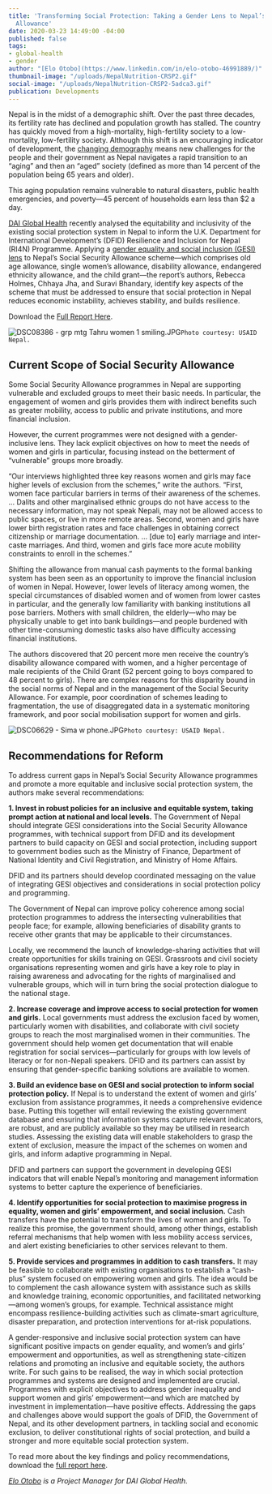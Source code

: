 ```yaml
---
title: 'Transforming Social Protection: Taking a Gender Lens to Nepal’s Social Security
  Allowance'
date: 2020-03-23 14:49:00 -04:00
published: false
tags:
- global-health
- gender
author: "[Elo Otobo](https://www.linkedin.com/in/elo-otobo-46991889/)"
thumbnail-image: "/uploads/NepalNutrition-CRSP2.gif"
social-image: "/uploads/NepalNutrition-CRSP2-5adca3.gif"
publication: Developments
---
```


Nepal is in the midst of a demographic shift. Over the past three decades, its fertility rate has declined and population growth has stalled. The country has quickly moved from a high-mortality, high-fertility society to a low-mortality, low-fertility society. Although this shift is an encouraging indicator of development, the [changing demography](https://www.unicef.org/nepal/media/446/file/DEMOGRAPHIC%20CHANGES%20OF%20NEPAL.pdf) means new challenges for the people and their government as Nepal navigates a rapid transition to an “aging” and then an “aged” society (defined as more than 14 percent of the population being 65 years and older).






This aging population remains vulnerable to natural disasters, public health emergencies, and poverty—45 percent of households earn less than $2 a day. 

[DAI Global Health](https://www.dai.com/our-work/solutions/global-health) recently analysed the equitability and inclusivity of the existing social protection system in Nepal to inform the U.K. Department for International Development’s (DFID) Resilience and Inclusion for Nepal (RI4N) Programme. Applying a [gender equality and social inclusion (GESI) lens](https://www.dai.com/our-work/solutions/economic-growth-solutions/gender) to Nepal’s Social Security Allowance scheme—which comprises old age allowance, single women’s allowance, disability allowance, endangered ethnicity allowance, and the child grant—the report’s authors, Rebecca Holmes, Chhaya Jha, and Suravi Bhandary, identify key aspects of the scheme that must be addressed to ensure that social protection in Nepal reduces economic instability, achieves stability, and builds resilience.  

Download the [Full Report Here](/uploads/GESI_analysis_SP_in_Nepal.pdf).

![DSC08386 - grp mtg Tahru women 1 smiling.JPG](/uploads/DSC08386%20-%20grp%20mtg%20Tahru%20women%201%20smiling.JPG)`Photo courtesy: USAID Nepal.`

## Current Scope of Social Security Allowance

Some Social Security Allowance programmes in Nepal are supporting vulnerable and excluded groups to meet their basic needs. In particular, the engagement of women and girls provides them with indirect benefits such as greater mobility, access to public and private institutions, and more financial inclusion. 

However, the current programmes were not designed with a gender-inclusive lens. They lack explicit objectives on how to meet the needs of women and girls in particular, focusing instead on the betterment of “vulnerable” groups more broadly. 

“Our interviews highlighted three key reasons women and girls may face higher levels of exclusion from the schemes,” write the authors. “First, women face particular barriers in terms of their awareness of the schemes. … Dalits and other marginalised ethnic groups do not have access to the necessary information, may not speak Nepali, may not be allowed access to public spaces, or live in more remote areas. Second, women and girls have lower birth registration rates and face challenges in obtaining correct citizenship or marriage documentation. … [due to] early marriage and inter-caste marriages. And third, women and girls face more acute mobility constraints to enroll in the schemes.”

Shifting the allowance from manual cash payments to the formal banking system has been seen as an opportunity to improve the financial inclusion of women in Nepal. However, lower levels of literacy among women, the special circumstances of disabled women and of women from lower castes in particular, and the generally low familiarity with banking institutions all pose barriers. Mothers with small children, the elderly—who may be physically unable to get into bank buildings—and people burdened with other time-consuming domestic tasks also have difficulty accessing financial institutions. 

The authors discovered that 20 percent more men receive the country’s disability allowance compared with women, and a higher percentage of male recipients of the Child Grant (52 percent going to boys compared to 48 percent to girls). There are complex reasons for this disparity bound in the social norms of Nepal and in the management of the Social Security Allowance. For example, poor coordination of schemes leading to fragmentation, the use of disaggregated data in a systematic monitoring framework, and poor social mobilisation support for women and girls. 

![DSC06629 - Sima w phone.JPG](/uploads/DSC06629%20-%20Sima%20w%20phone.JPG)`Photo courtesy: USAID Nepal.`

## Recommendations for Reform

To address current gaps in Nepal’s Social Security Allowance programmes and promote a more equitable and inclusive social protection system, the authors make several recommendations:

**1. Invest in robust policies for an inclusive and equitable system, taking prompt action at national and local levels.** The Government of Nepal should integrate GESI considerations into the Social Security Allowance programmes, with technical support from DFID and its development partners to build capacity on GESI and social protection, including support to government bodies such as the Ministry of Finance, Department of National Identity and Civil Registration, and Ministry of Home Affairs. 

DFID and its partners should develop coordinated messaging on the value of integrating GESI objectives and considerations in social protection policy and programming. 

The Government of Nepal can improve policy coherence among social protection programmes to address the intersecting vulnerabilities that people face; for example, allowing beneficiaries of disability grants to receive other grants that may be applicable to their circumstances.

Locally, we recommend the launch of knowledge-sharing activities that will create opportunities for skills training on GESI. Grassroots and civil society organisations representing women and girls have a key role to play in raising awareness and advocating for the rights of marginalised and vulnerable groups, which will in turn bring the social protection dialogue to the national stage. 

**2. Increase coverage and improve access to social protection for women and girls.** Local governments must address the exclusion faced by women, particularly women with disabilities, and collaborate with civil society groups to reach the most marginalised women in their communities. The government should help women get documentation that will enable registration for social services—particularly for groups with low levels of literacy or for non-Nepali speakers. DFID and its partners can assist by ensuring that gender-specific banking solutions are available to women. 

**3. Build an evidence base on GESI and social protection to inform social protection policy.** If Nepal is to understand the extent of women and girls’ exclusion from assistance programmes, it needs a comprehensive evidence base. Putting this together will entail reviewing the existing government database and ensuring that information systems capture relevant indicators, are robust, and are publicly available so they may be utilised in research studies. Assessing the existing data will enable stakeholders to grasp the extent of exclusion, measure the impact of the schemes on women and girls, and inform adaptive programming in Nepal.  

DFID and partners can support the government in developing GESI indicators that will enable Nepal’s monitoring and management information systems to better capture the experience of beneficiaries. 

**4. Identify opportunities for social protection to maximise progress in equality, women and girls’ empowerment, and social inclusion.** Cash transfers have the potential to transform the lives of women and girls. To realize this promise, the government should, among other things, establish referral mechanisms that help women with less mobility access services, and alert existing beneficiaries to other services relevant to them. 

**5. Provide services and programmes in addition to cash transfers.** It may be feasible to collaborate with existing organisations to establish a “cash-plus” system focused on empowering women and girls. The idea would be to complement the cash allowance system with assistance such as skills and knowledge training, economic opportunities, and facilitated networking—among women’s groups, for example. Technical assistance might encompass resilience-building activities such as climate-smart agriculture, disaster preparation, and protection interventions for at-risk populations.

A gender-responsive and inclusive social protection system can have significant positive impacts on gender equality, and women’s and girls’ empowerment and opportunities, as well as strengthening state-citizen relations and promoting an inclusive and equitable society, the authors write. For such gains to be realised, the way in which social protection programmes and systems are designed and implemented are crucial. Programmes with explicit objectives to address gender inequality and support women and girls’ empowerment—and which are matched by investment in implementation—have positive effects. Addressing the gaps and challenges above would support the goals of DFID, the Government of Nepal, and its other development partners, in tackling social and economic exclusion, to deliver constitutional rights of social protection, and build a stronger and more equitable social protection system. 

To read more about the key findings and policy recommendations, download the [full report here](/uploads/GESI_analysis_SP_in_Nepal.pdf).

*[Elo Otobo](https://www.linkedin.com/in/elo-otobo-46991889/) is a Project Manager for DAI Global Health.*